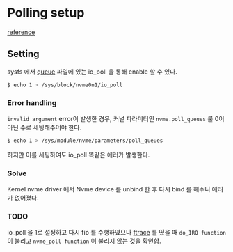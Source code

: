 # Polling setup



[reference](https://events.static.linuxfound.org/sites/events/files/slides/lemoal-nvme-polling-vault-2017-final_0.pdf)


## Setting 
sysfs 에서 [queue](https://www.kernel.org/doc/html/latest/block/queue-sysfs.html) 파일에 있는 io_poll 을 통해 enable 할 수 있다. 

```bash
$ echo 1 > /sys/block/nvme0n1/io_poll
```

### Error handling 
`invalid argument` error이 발생한 경우, 커널 파라미터인 `nvme.poll_queues` 룰 0이 아닌 수로 세팅해주어야 한다.

```bash
$ echo 1 > /sys/module/nvme/parameters/poll_queues
```

하지만 이를 세팅하여도 io_poll 똑같은 에러가 발생한다.

### Solve
Kernel nvme driver 에서 Nvme device 를 unbind 한 후 다시 bind 를 해주니 에러가 없어졌다.

### TODO
io_poll 을 1로 설정하고 다시 fio 를 수행하였으나 [ftrace](https://github.com/Csoyee/documents/blob/master/tool/ftrace.md) 를 떴을 때 `do_IRQ function` 이 불리고 `nvme_poll function` 이 불리지 않는 것을 확인함.
